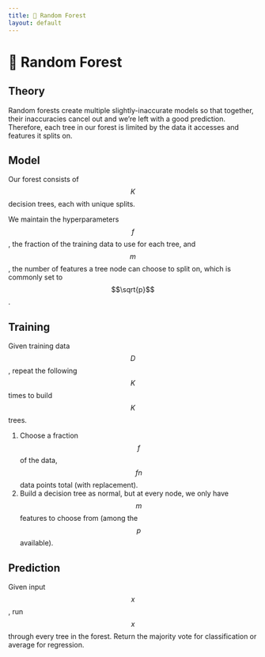 ```yaml
---
title: 🌲 Random Forest
layout: default
---
```


# 🌲 Random Forest

## Theory
Random forests create multiple slightly-inaccurate models so that together, their inaccuracies cancel out and we’re left with a good prediction. Therefore, each tree in our forest is limited by the data it accesses and features it splits on.

## Model
Our forest consists of $$K$$ decision trees, each with unique splits.

We maintain the hyperparameters $$f$$, the fraction of the training data to use for each tree, and $$m$$, the number of features a tree node can choose to split on, which is commonly set to $$\sqrt{p}$$.

## Training
Given training data $$D$$, repeat the following $$K$$ times to build $$K$$ trees.
1. Choose a fraction $$f$$ of the data, $$fn$$ data points total (with replacement).
2. Build a decision tree as normal, but at every node, we only have $$m$$ features to choose from (among the $$p$$ available).

## Prediction
Given input $$x$$, run $$x$$ through every tree in the forest. Return the majority vote for classification or average for regression.